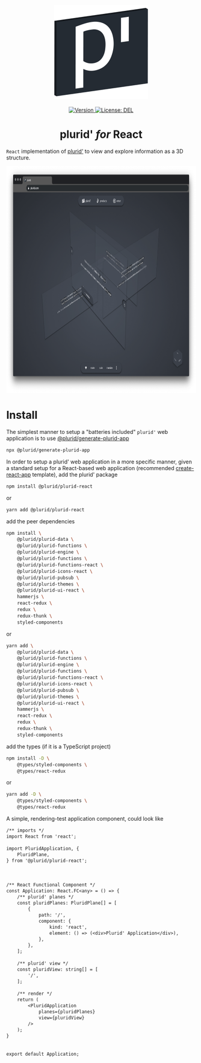 <p align="center">
    <img src="https://raw.githubusercontent.com/plurid/plurid/master/about/identity/plurid-p-logo.png" height="250px">
    <br />
    <br />
    <a target="_blank" href="https://www.npmjs.com/package/@plurid/plurid-react">
        <img src="https://img.shields.io/npm/v/@plurid/plurid-react.svg?logo=npm&colorB=1380C3&style=for-the-badge" alt="Version">
    </a>
    <a target="_blank" href="https://github.com/plurid/plurid-react/blob/master/LICENSE">
        <img src="https://img.shields.io/badge/license-DEL-blue.svg?colorB=1380C3&style=for-the-badge" alt="License: DEL">
    </a>
</p>



<h1 align="center">
    plurid' <i>for</i> React
</h1>


`React` implementation of [plurid'](https://github.com/plurid/plurid) to view and explore information as a 3D structure.


<p align="center">
    <img src="https://raw.githubusercontent.com/plurid/plurid/master/about/demo/plurid-com-example.png" height="600px">
</p>



# Install

The simplest manner to setup a "batteries included" `plurid'` web application is to use [@plurid/generate-plurid-app](https://github.com/plurid/plurid/tree/master/packages/generate-plurid-app)

``` bash
npx @plurid/generate-plurid-app
```

In order to setup a plurid' web application in a more specific manner, given a standard setup for a React-based web application (recommended [create-react-app](https://github.com/facebook/create-react-app) template), add the plurid' package

``` bash
npm install @plurid/plurid-react
```

or

``` bash
yarn add @plurid/plurid-react
```


add the peer dependencies

``` bash
npm install \
    @plurid/plurid-data \
    @plurid/plurid-functions \
    @plurid/plurid-engine \
    @plurid/plurid-functions \
    @plurid/plurid-functions-react \
    @plurid/plurid-icons-react \
    @plurid/plurid-pubsub \
    @plurid/plurid-themes \
    @plurid/plurid-ui-react \
    hammerjs \
    react-redux \
    redux \
    redux-thunk \
    styled-components
```

or

``` bash
yarn add \
    @plurid/plurid-data \
    @plurid/plurid-functions \
    @plurid/plurid-engine \
    @plurid/plurid-functions \
    @plurid/plurid-functions-react \
    @plurid/plurid-icons-react \
    @plurid/plurid-pubsub \
    @plurid/plurid-themes \
    @plurid/plurid-ui-react \
    hammerjs \
    react-redux \
    redux \
    redux-thunk \
    styled-components
```

add the types (if it is a TypeScript project)

``` bash
npm install -D \
    @types/styled-components \
    @types/react-redux
```

or

``` bash
yarn add -D \
    @types/styled-components \
    @types/react-redux
```


A simple, rendering-test application component, could look like

``` tsx
/** imports */
import React from 'react';

import PluridApplication, {
    PluridPlane,
} from '@plurid/plurid-react';



/** React Functional Component */
const Application: React.FC<any> = () => {
    /** plurid' planes */
    const pluridPlanes: PluridPlane[] = [
        {
            path: '/',
            component: {
                kind: 'react',
                element: () => (<div>Plurid' Application</div>),
            },
        },
    ];

    /** plurid' view */
    const pluridView: string[] = [
        '/',
    ];

    /** render */
    return (
        <PluridApplication
            planes={pluridPlanes}
            view={pluridView}
        />
    );
}


export default Application;
```
